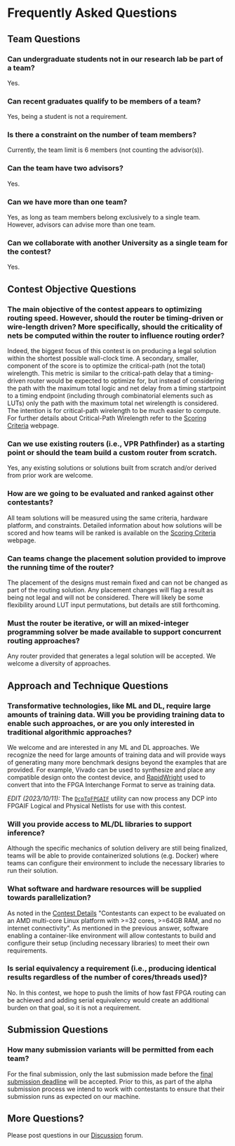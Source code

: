 # Frequently Asked Questions


## Team Questions

### Can undergraduate students not in our research lab be part of a team?

Yes.

### Can recent graduates qualify to be members of a team?

Yes, being a student is not a requirement.

### Is there a constraint on the number of team members?

Currently, the team limit is 6 members (not counting the advisor(s)).

### Can the team have two advisors?

Yes.

### Can we have more than one team?

Yes, as long as team members belong exclusively to a single team.  However, advisors can advise more than one team.

### Can we collaborate with another University as a single team for the contest?

Yes.

## Contest Objective Questions

### The main objective of the contest appears to optimizing routing speed. However, should the router be timing-driven or wire-length driven? More specifically, should the criticality of nets be computed within the router to influence routing order?

Indeed, the biggest focus of this contest is on producing a legal solution within the shortest possible wall-clock time. A secondary, smaller, component of the score is to optimize the critical-path (not the total) wirelength. This metric is similar to the critical-path delay that a timing-driven router would be expected to optimize for, but instead of considering the path with the maximum total logic and net delay from a timing startpoint to a timing endpoint (including through combinatorial elements such as LUTs) only the path with the maximum total net wirelength is considered. The intention is for critical-path wirelength to be much easier to compute. For further details about Critical-Path Wirelength refer to the [Scoring Criteria](score.html#critical-path-wirelength) webpage.

### Can we use existing routers (i.e., VPR Pathfinder) as a starting point or should the team build a custom router from scratch.

Yes, any existing solutions or solutions built from scratch and/or derived from prior work are welcome.

### How are we going to be evaluated and ranked against other contestants?

All team solutions will be measured using the same criteria, hardware platform, and constraints.  Detailed information about how solutions will be scored and how teams will be ranked is available on the [Scoring Criteria](score.html) webpage.

### Can teams change the placement solution provided to improve the running time of the router?

The placement of the designs must remain fixed and can not be changed as part of the routing solution. Any placement changes will flag a result as being not legal and will not be considered.  There will likely be some flexibility around LUT input permutations, but details are still forthcoming.

### Must the router be iterative, or will an mixed-integer programming solver be made available to support concurrent routing approaches?

Any router provided that generates a legal solution will be accepted.  We welcome a diversity of approaches.

## Approach and Technique Questions

### Transformative technologies, like ML and DL, require large amounts of training data. Will you be providing training data to enable such approaches, or are you only interested in traditional algorithmic approaches?

We welcome and are interested in any ML and DL approaches.  We recognize the need for large amounts of training data and will provide ways of generating many more benchmark designs beyond the examples that are provided.  For example, Vivado can be used to synthesize and place any compatible design onto the contest device, and [RapidWright](https://github.com/Xilinx/RapidWright) used to convert that into the FPGA Interchange Format to serve as training data.  

*EDIT (2023/10/11):* The [`DcpToFPGAIF`](https://github.com/Xilinx/fpga24_routing_contest/pull/10) utility can now process any DCP into FPGAIF Logical and Physical Netlists for use with this contest.

### Will you provide access to ML/DL libraries to support inference? 

Although the specific mechanics of solution delivery are still being finalized, teams will be able to provide containerized solutions (e.g. Docker) where teams can configure their environment to include the necessary libraries to run their solution.  

### What software and hardware resources will be supplied towards parallelization?

As noted in the [Contest Details](details.html#key-details) "Contestants can expect to be evaluated on an AMD multi-core Linux platform with >=32 cores, >=64GB RAM, and no internet connectivity".  As mentioned in the previous answer, software enabling a container-like environment will allow contestants to build and configure their setup (including necessary libraries) to meet their own requirements.  

### Is serial equivalency a requirement (i.e., producing identical results regardless of the number of cores/threads used)?

No. In this contest, we hope to push the limits of how fast FPGA routing can be achieved and adding serial equivalency would create an additional burden on that goal, so it is not a requirement.

## Submission Questions

### How many submission variants will be permitted from each team?

For the final submission, only the last submission made before the [final submission deadline](index.html#important-dates) will be accepted.
Prior to this, as part of the alpha submission process we intend to work with contestants to ensure that their submission runs as expected on our machine.

## More Questions?

Please post questions in our [Discussion](https://github.com/Xilinx/fpga24_routing_contest/discussions) forum.
